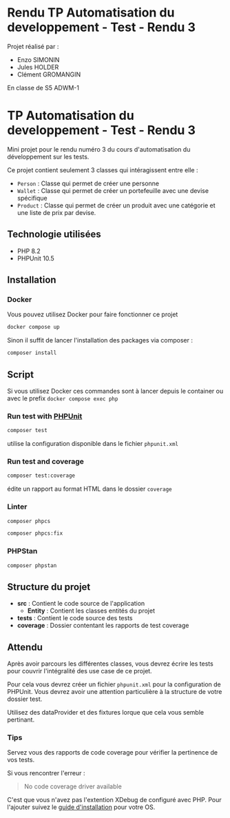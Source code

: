 # Rendu TP Automatisation du developpement - Test - Rendu 3
  Projet réalisé par :
  - Enzo SIMONIN
  - Jules HOLDER
  - Clément GROMANGIN

  En classe de S5 ADWM-1

# TP Automatisation du developpement - Test - Rendu 3

Mini projet pour le rendu numéro 3 du cours d'automatisation du développement sur les tests.

Ce projet contient seulement 3 classes qui intéragissent entre elle :

- `Person` : Classe qui permet de créer une personne
- `Wallet` : Classe qui permet de créer un portefeuille avec une devise spécifique
- `Product` : Classe qui permet de créer un produit avec une catégorie et une liste de prix par devise.

## Technologie utilisées

- PHP 8.2
- PHPUnit 10.5

## Installation

### Docker

Vous pouvez utilisez Docker pour faire fonctionner ce projet

```sh
docker compose up
```

Sinon il suffit de lancer l'installation des packages via composer :

```sh
composer install
```

## Script

Si vous utilisez Docker ces commandes sont à lancer depuis le container ou avec le prefix `docker compose exec php`

### Run test with [PHPUnit](https://phpunit.de/)

```sh
composer test
```

utilise la configuration disponible dans le fichier `phpunit.xml`

### Run test and coverage

```sh
composer test:coverage
```

édite un rapport au format HTML dans le dossier `coverage`

### Linter

```sh
composer phpcs
```

```sh
composer phpcs:fix
```

### PHPStan

```sh
composer phpstan
```

## Structure du projet

- **src** : Contient le code source de l'application
  - **Entity** : Contient les classes entités du projet
- **tests** : Contient le code source des tests
- **coverage** : Dossier contentant les rapports de test coverage

## Attendu

Après avoir parcours les différentes classes, vous devrez écrire les tests pour couvrir l'intégralité des use case de ce projet.

Pour cela vous devrez créer un fichier `phpunit.xml` pour la configuration de PHPUnit. Vous devrez avoir une attention particulière à la structure de votre dossier test.

Utilisez des dataProvider et des fixtures lorque que cela vous semble pertinant.

### Tips

Servez vous des rapports de code coverage pour vérifier la pertinence de vos tests.

Si vous rencontrer l'erreur :
  > No code coverage driver available

C'est que vous n'avez pas l'extention XDebug de configuré avec PHP. Pour l'ajouter suivez le [guide d'installation](https://xdebug.org/docs/install) pour votre OS.
